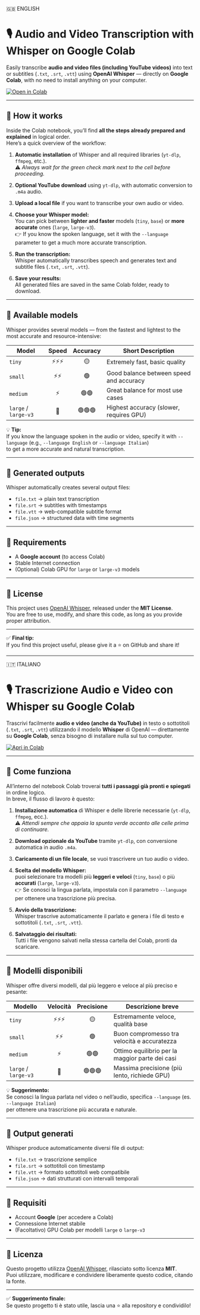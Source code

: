 🇬🇧 ENGLISH  
# 🎙️ Audio and Video Transcription with Whisper on Google Colab

Easily transcribe **audio and video files (including YouTube videos)** into text or subtitles (`.txt`, `.srt`, `.vtt`) using **OpenAI Whisper** — directly on **Google Colab**, with no need to install anything on your computer.

[![Open in Colab](https://colab.research.google.com/assets/colab-badge.svg)](https://colab.research.google.com/drive/1FU2OXAyBVkErRAIVDwB0H_PYJwRtvWIx?usp=sharing)

---

## 🧩 How it works

Inside the Colab notebook, you’ll find **all the steps already prepared and explained** in logical order.  
Here’s a quick overview of the workflow:

1. **Automatic installation** of Whisper and all required libraries (`yt-dlp`, `ffmpeg`, etc.).  
   ⚠️ *Always wait for the green check mark next to the cell before proceeding.*

2. **Optional YouTube download** using `yt-dlp`, with automatic conversion to `.m4a` audio.

3. **Upload a local file** if you want to transcribe your own audio or video.

4. **Choose your Whisper model:**  
   You can pick between **lighter and faster** models (`tiny`, `base`) or **more accurate** ones (`large`, `large-v3`).  
   👉 If you know the spoken language, set it with the `--language` parameter to get a much more accurate transcription.

5. **Run the transcription:**  
   Whisper automatically transcribes speech and generates text and subtitle files (`.txt`, `.srt`, `.vtt`).

6. **Save your results:**  
   All generated files are saved in the same Colab folder, ready to download.

---

## 🧠 Available models

Whisper provides several models — from the fastest and lightest to the most accurate and resource-intensive:

| Model               | Speed | Accuracy | Short Description                            |
|----------------------|:-----:|:---------:|----------------------------------------------|
| `tiny`               | ⚡⚡⚡  | 🟡        | Extremely fast, basic quality                |
| `small`              | ⚡⚡   | 🟢        | Good balance between speed and accuracy      |
| `medium`             | ⚡     | 🟢🟢      | Great balance for most use cases             |
| `large` / `large-v3` | 🐢     | 🟢🟢🟢    | Highest accuracy (slower, requires GPU)      |

💡 **Tip:**  
If you know the language spoken in the audio or video, specify it with `--language` (e.g., `--language English` or `--language Italian`)  
to get a more accurate and natural transcription.

---

## 📂 Generated outputs

Whisper automatically creates several output files:

- `file.txt` → plain text transcription  
- `file.srt` → subtitles with timestamps  
- `file.vtt` → web-compatible subtitle format  
- `file.json` → structured data with time segments  

---

## 🧰 Requirements

- A **Google account** (to access Colab)  
- Stable Internet connection  
- (Optional) Colab GPU for `large` or `large-v3` models

---

## 📘 License

This project uses [OpenAI Whisper](https://github.com/openai/whisper), released under the **MIT License**.  
You are free to use, modify, and share this code, as long as you provide proper attribution.

---

✅ **Final tip:**  
If you find this project useful, please give it a ⭐ on GitHub and share it!

---

🇮🇹 ITALIANO  
# 🎙️ Trascrizione Audio e Video con Whisper su Google Colab  

Trascrivi facilmente **audio e video (anche da YouTube)** in testo o sottotitoli (`.txt`, `.srt`, `.vtt`) utilizzando il modello **Whisper** di OpenAI — direttamente su **Google Colab**, senza bisogno di installare nulla sul tuo computer.

[![Apri in Colab](https://colab.research.google.com/assets/colab-badge.svg)](https://colab.research.google.com/drive/1FU2OXAyBVkErRAIVDwB0H_PYJwRtvWIx?usp=sharing)

---

## 🧩 Come funziona

All’interno del notebook Colab troverai **tutti i passaggi già pronti e spiegati** in ordine logico.  
In breve, il flusso di lavoro è questo:

1. **Installazione automatica** di Whisper e delle librerie necessarie (`yt-dlp`, `ffmpeg`, ecc.).  
   ⚠️ *Attendi sempre che appaia la spunta verde accanto alle celle prima di continuare.*

2. **Download opzionale da YouTube** tramite `yt-dlp`, con conversione automatica in audio `.m4a`.

3. **Caricamento di un file locale**, se vuoi trascrivere un tuo audio o video.

4. **Scelta del modello Whisper:**  
   puoi selezionare tra modelli più **leggeri e veloci** (`tiny`, `base`) o più **accurati** (`large`, `large-v3`).  
   👉 Se conosci la lingua parlata, impostala con il parametro `--language` per ottenere una trascrizione più precisa.

5. **Avvio della trascrizione:**  
   Whisper trascrive automaticamente il parlato e genera i file di testo e sottotitoli (`.txt`, `.srt`, `.vtt`).

6. **Salvataggio dei risultati:**  
   Tutti i file vengono salvati nella stessa cartella del Colab, pronti da scaricare.

---

## 🧠 Modelli disponibili

Whisper offre diversi modelli, dal più leggero e veloce al più preciso e pesante:

| Modello              | Velocità | Precisione | Descrizione breve                               |
|----------------------|:--------:|:-----------:|------------------------------------------------|
| `tiny`               | ⚡⚡⚡     | 🟡          | Estremamente veloce, qualità base              |
| `small`              | ⚡⚡      | 🟢          | Buon compromesso tra velocità e accuratezza    |
| `medium`             | ⚡        | 🟢🟢        | Ottimo equilibrio per la maggior parte dei casi|
| `large` / `large-v3` | 🐢        | 🟢🟢🟢      | Massima precisione (più lento, richiede GPU)   |

💡 **Suggerimento:**  
Se conosci la lingua parlata nel video o nell’audio, specifica `--language` (es. `--language Italian`)  
per ottenere una trascrizione più accurata e naturale.

---

## 📂 Output generati

Whisper produce automaticamente diversi file di output:

- `file.txt` → trascrizione semplice  
- `file.srt` → sottotitoli con timestamp  
- `file.vtt` → formato sottotitoli web compatibile  
- `file.json` → dati strutturati con intervalli temporali  

---

## 🧰 Requisiti

- Account **Google** (per accedere a Colab)  
- Connessione Internet stabile  
- (Facoltativo) GPU Colab per modelli `large` o `large-v3`

---

## 📘 Licenza

Questo progetto utilizza [OpenAI Whisper](https://github.com/openai/whisper), rilasciato sotto licenza **MIT**.  
Puoi utilizzare, modificare e condividere liberamente questo codice, citando la fonte.

---

✅ **Suggerimento finale:**  
Se questo progetto ti è stato utile, lascia una ⭐ alla repository e condividilo!
